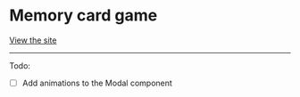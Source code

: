 # Memory card game

[View the site](https://piotrnajda3000.github.io/memory-card/)

---

Todo:

- [ ] Add animations to the Modal component
